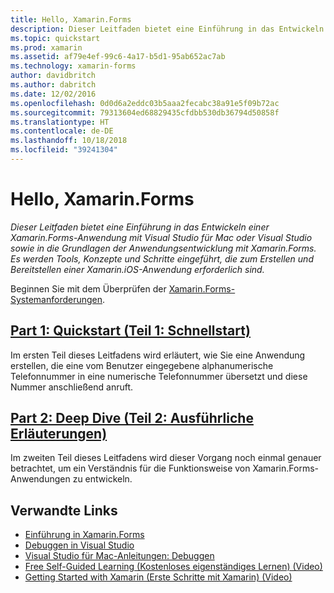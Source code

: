 ```yaml
---
title: Hello, Xamarin.Forms
description: Dieser Leitfaden bietet eine Einführung in das Entwickeln einer Xamarin.Forms-Anwendung mit Visual Studio für Mac oder Visual Studio sowie in die Grundlagen der Anwendungsentwicklung mit Xamarin.Forms.
ms.topic: quickstart
ms.prod: xamarin
ms.assetid: af79e4ef-99c6-4a17-b5d1-95ab652ac7ab
ms.technology: xamarin-forms
author: davidbritch
ms.author: dabritch
ms.date: 12/02/2016
ms.openlocfilehash: 0d0d6a2eddc03b5aaa2fecabc38a91e5f09b72ac
ms.sourcegitcommit: 79313604ed68829435cfdbb530db36794d50858f
ms.translationtype: HT
ms.contentlocale: de-DE
ms.lasthandoff: 10/18/2018
ms.locfileid: "39241304"
---
```

# <a name="hello-xamarinforms"></a>Hello, Xamarin.Forms

_Dieser Leitfaden bietet eine Einführung in das Entwickeln einer Xamarin.Forms-Anwendung mit Visual Studio für Mac oder Visual Studio sowie in die Grundlagen der Anwendungsentwicklung mit Xamarin.Forms. Es werden Tools, Konzepte und Schritte eingeführt, die zum Erstellen und Bereitstellen einer Xamarin.iOS-Anwendung erforderlich sind._

Beginnen Sie mit dem Überprüfen der [Xamarin.Forms-Systemanforderungen](~/cross-platform/get-started/installation/index.md).

## <a name="part-1-quickstartxamarin-formsget-startedhello-xamarin-formsquickstartmd"></a>[Part 1: Quickstart (Teil 1: Schnellstart)](~/xamarin-forms/get-started/hello-xamarin-forms/quickstart.md)

Im ersten Teil dieses Leitfadens wird erläutert, wie Sie eine Anwendung erstellen, die eine vom Benutzer eingegebene alphanumerische Telefonnummer in eine numerische Telefonnummer übersetzt und diese Nummer anschließend anruft.

## <a name="part-2-deep-divexamarin-formsget-startedhello-xamarin-formsdeepdivemd"></a>[Part 2: Deep Dive (Teil 2: Ausführliche Erläuterungen)](~/xamarin-forms/get-started/hello-xamarin-forms/deepdive.md)

Im zweiten Teil dieses Leitfadens wird dieser Vorgang noch einmal genauer betrachtet, um ein Verständnis für die Funktionsweise von Xamarin.Forms-Anwendungen zu entwickeln.


## <a name="related-links"></a>Verwandte Links

- [Einführung in Xamarin.Forms](~/xamarin-forms/get-started/introduction-to-xamarin-forms.md)
- [Debuggen in Visual Studio](http://msdn.microsoft.com/library/k0k771bt%28v=vs.90%29.aspx)
- [Visual Studio für Mac-Anleitungen: Debuggen](https://github.com/xamarin/recipes/tree/master/Recipes/cross-platform/ide/debugging)
- [Free Self-Guided Learning (Kostenloses eigenständiges Lernen) (Video)](https://university.xamarin.com/self-guided)
- [Getting Started with Xamarin (Erste Schritte mit Xamarin) (Video)](https://developer.xamarin.com/videos/)